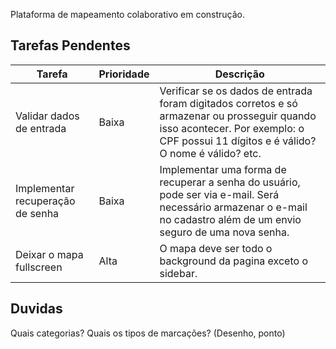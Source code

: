 Plataforma de mapeamento colaborativo em construção.

## Tarefas Pendentes

| Tarefa                                  | Prioridade | Descrição                                                                                                         |
|-----------------------------------------|------------|-------------------------------------------------------------------------------------------------------------------|
| Validar dados de entrada                | Baixa      | Verificar se os dados de entrada foram digitados corretos e só armazenar ou prosseguir quando isso acontecer. Por exemplo: o CPF possui 11 dígitos e é válido? O nome é válido? etc. |
| Implementar recuperação de senha        | Baixa      | Implementar uma forma de recuperar a senha do usuário, pode ser via e-mail. Será necessário armazenar o e-mail no cadastro além de um envio seguro de uma nova senha. |
| Deixar o mapa fullscreen                | Alta       | O mapa deve ser todo o background da pagina exceto o sidebar. |


## Duvidas

Quais categorias?
Quais os tipos de marcações? (Desenho, ponto)
